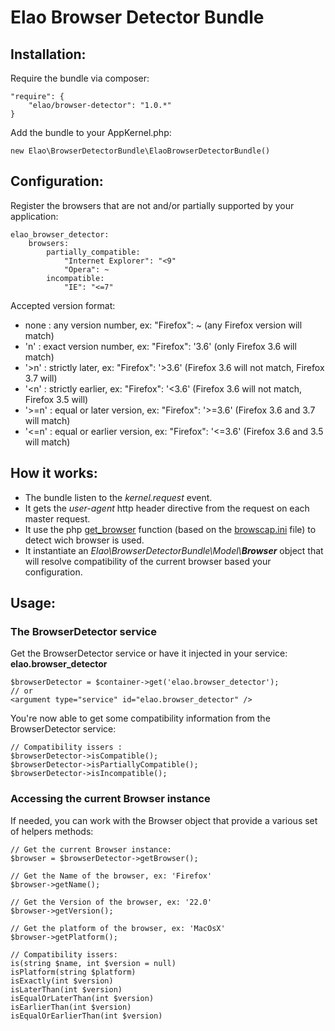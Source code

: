 Elao Browser Detector Bundle
========================

Installation:
-------------
Require the bundle via composer:

    "require": {
		"elao/browser-detector": "1.0.*"
	}


Add the bundle to your AppKernel.php:

	new Elao\BrowserDetectorBundle\ElaoBrowserDetectorBundle()

Configuration:
--------------
Register the browsers that are not and/or partially supported by your application:

	elao_browser_detector:
    	browsers:
        	partially_compatible:
            	"Internet Explorer": "<9"
           		"Opera": ~
        	incompatible:
           		"IE": "<=7"

Accepted version format:

-   none : any version number, ex: "Firefox": ~ (any Firefox version will match)
-	'n' : exact version number, ex: "Firefox": '3.6' (only Firefox 3.6 will match)
-	'>n' : strictly later, ex: "Firefox": '>3.6' (Firefox 3.6 will not match, Firefox 3.7 will)
-	'<n' : strictly earlier, ex: "Firefox": '<3.6' (Firefox 3.6 will not match, Firefox 3.5 will)
-	'>=n' : equal or later version, ex: "Firefox": '>=3.6' (Firefox 3.6 and 3.7 will match)
-   '<=n' : equal or earlier version, ex: "Firefox": '<=3.6' (Firefox 3.6 and 3.5 will match)


How it works:
-------------
-	The bundle listen to the *kernel.request* event.
-	It gets the *user-agent* http header directive from the request on each master request.
-	It use the php [get_browser](http://php.net/manual/function.get-browser.php) function (based on the [browscap.ini](http://tempdownloads.browserscap.com/) file) to detect wich browser is used.
-	It instantiate an _Elao\BrowserDetectorBundle\Model\\**Browser**_ object that will resolve compatibility of the current browser based your configuration.

Usage:
------
### The BrowserDetector service
Get the BrowserDetector service or have it injected in your service: **elao.browser_detector**

	$browserDetector = $container->get('elao.browser_detector');
	// or
	<argument type="service" id="elao.browser_detector" />

You're now able to get some compatibility information from the BrowserDetector service:

	// Compatibility issers :
	$browserDetector->isCompatible();
	$browserDetector->isPartiallyCompatible();
	$browserDetector->isIncompatible();

### Accessing the current Browser instance

If needed, you can work with the Browser object that provide a various set of helpers methods:

	// Get the current Browser instance:
	$browser = $browserDetector->getBrowser();

	// Get the Name of the browser, ex: 'Firefox'
	$browser->getName();

	// Get the Version of the browser, ex: '22.0'
	$browser->getVersion();

	// Get the platform of the browser, ex: 'MacOsX'
	$browser->getPlatform();

	// Compatibility issers:
	is(string $name, int $version = null)
	isPlatform(string $platform)
    isExactly(int $version)
	isLaterThan(int $version)
	isEqualOrLaterThan(int $version)
	isEarlierThan(int $version)
	isEqualOrEarlierThan(int $version)
